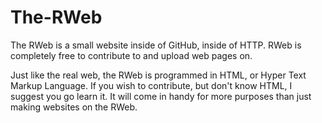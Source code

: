 # The-RWeb
The RWeb is a small website inside of GitHub, inside of HTTP. RWeb is completely free to contribute to and upload web pages on.

Just like the real web, the RWeb is programmed in HTML, or Hyper Text Markup Language. If you wish to contribute, but don't know HTML, I suggest you go learn it. It will come in handy for more purposes than just making websites on the RWeb.
